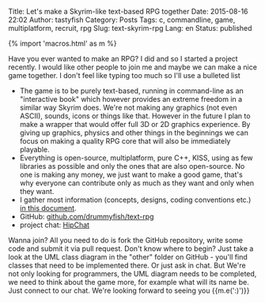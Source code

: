 Title: Let's make a Skyrim-like text-based RPG together
Date: 2015-08-16 22:02
Author: tastyfish
Category: Posts
Tags: c, commandline, game, multiplatform, recruit, rpg
Slug: text-skyrim-rpg
Lang: en
Status: published

{% import 'macros.html' as m %}

Have you ever wanted to make an RPG? I did and so I started a
project recently. I would like other people to join me and maybe we can
make a nice game together. I don't feel like typing too much so I'll use
a bulleted list

-   The game is to be purely text-based, running in command-line as an
    "interactive book" which however provides an extreme freedom in a
    similar way Skyrim does. We're not making any graphics (not even
    ASCII), sounds, icons or things like that. However in the future I
    plan to make a wrapper that would offer full 3D or 2D
    graphics experience. By giving up graphics, physics and other things
    in the beginnings we can focus on making a quality RPG core that
    will also be immediately playable.
-   Everything is open-source, multiplatform, pure C++, KISS, using as
    few libraries as possible and only the ones that are
    also open-source. No one is making any money, we just want to make a
    good game, that's why everyone can contribute only as much as they
    want and only when they want.
-   I gather most information (concepts, designs, coding
    conventions etc.) [in this
    document](https://docs.google.com/document/d/1jq0dE7DdXIpz_ytLAirXNP6_Oi0MdCSoMdU-_P1p9Lk/edit).
-   GitHub:
    [github.com/drummyfish/text-rpg](https://github.com/drummyfish/text-rpg)
-   project chat:
    [HipChat](https://skyrimtextrpg.hipchat.com/invite/407349/c1a6369243e2704c33cbc7bd5c11adf7?utm_campaign=add_users_link)

Wanna join? All you need to do is fork the GitHub repository, write some
code and submit it via pull request. Don't know where to begin? Just
take a look at the UML class diagram in the "other" folder on GitHub -
you'll find classes that need to be implemented there. Or just ask in
chat. But We're not only looking for programmers, the UML diagram needs
to be completed, we need to think about the game more, for example what
will its name be. Just connect to our chat. We're looking forward to
seeing you {{m.e(':)')}}
